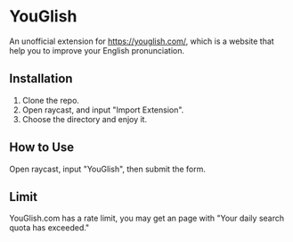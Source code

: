 # YouGlish

An unofficial extension for https://youglish.com/, which is a website that help you to improve your English pronunciation.

## Installation
1. Clone the repo.
2. Open raycast, and input "Import Extension".
3. Choose the directory and enjoy it.

## How to Use
Open raycast, input "YouGlish", then submit the form.

## Limit
YouGlish.com has a rate limit, you may get an page with "Your daily search quota has exceeded."